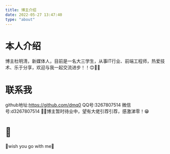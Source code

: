 ```yaml
---
title: 博主介绍
date: 2022-05-27 13:47:40
type: "about"
---
```


# 本人介绍

博主杜明清，新媒体人，目前是一名大三学生，从事IT行业、前端工程师，热爱技术、乐于分享，欢迎与我一起交流进步！！😊🎈🎈

# 联系我

github地址:https://github.com/dmq0
QQ号:3267807514
微信号:d3267807514
🎈🎈博主暂时待业中，望有大佬引荐引荐，感激涕零！😁
# 🥰
🔆wish you go with me🔆
